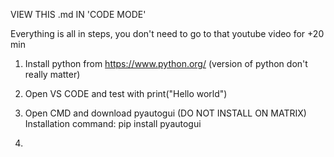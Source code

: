 VIEW THIS .md IN 'CODE MODE' 

Everything is all in steps, you don't need to go to that youtube video for +20 min

1.  Install python from https://www.python.org/ (version of python don't really matter)

2.  Open VS CODE and test with print("Hello world") 

3.  Open CMD and download pyautogui (DO NOT INSTALL ON MATRIX)
    Installation command: pip install pyautogui 

4.  
